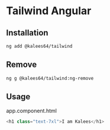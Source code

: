 # Tailwind Angular

## Installation

```bash
ng add @kalees64/tailwind
```

## Remove

```bash
ng g @kalees64/tailwind:ng-remove
```

## Usage

app.component.html

```javascript
<h1 class="text-7xl">I am Kalees</h1>
```
